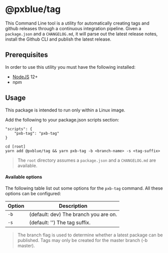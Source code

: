 # @pxblue/tag

This Command Line tool is a utility for automatically creating tags and github releases through a continuous integration pipeline.
Given a `package.json` and a `CHANGELOG.md`, it will parse out the latest release notes, install the Github CLI and publish the latest release.

## Prerequisites

In order to use this utility you must have the following installed:

-   [NodeJS](https://nodejs.org/en/download/) 12+
-   npm

## Usage

This package is intended to run only within a Linux image.

Add the following to your package.json scripts section:

```
"scripts": {
    "pxb-tag": "pxb-tag"
}
```

```
cd [root]
yarn add @pxblue/tag && yarn pxb-tag -b <branch-name> -s <tag-suffix>
```

> The `root` directory assumes a `package.json` and a `CHANGELOG.md` are available.

#### Available options

The following table list out some options for the `pxb-tag` command. All these options can be configured:

| Option | Description                           |
| ------ | ------------------------------------- |
| `-b`   | (default: dev) The branch you are on. |
| `-s`   | (default: '') The tag suffix.         |

> The branch flag is used to determine whether a latest package can be published. Tags may only be created for the master branch (-b master).
